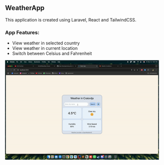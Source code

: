## WeatherApp
This application is created using Laravel, React and TailwindCSS.
### App Features:
- View weather in selected country</br>
- View weather in current location</br>
- Switch between Celsius and Fahrenheit

![](https://github.com/MindOfBear/WeatherApp/blob/main/WeatherPreview.gif)
